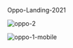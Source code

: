 Oppo-Landing-2021

![oppo-2](https://user-images.githubusercontent.com/45883138/121573277-5db9f200-ca25-11eb-83d2-11f9af84fbee.png)


![oppo-1-mobile](https://user-images.githubusercontent.com/45883138/121573306-68748700-ca25-11eb-89ce-cc204e7d74cc.png)
